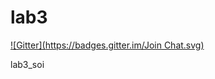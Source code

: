 lab3
====
[![Gitter](https://badges.gitter.im/Join Chat.svg)](https://gitter.im/xelexin/lab3?utm_source=badge&utm_medium=badge&utm_campaign=pr-badge&utm_content=badge)

lab3_soi
